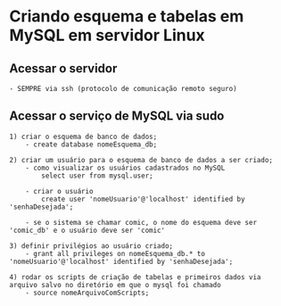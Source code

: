 # Criando esquema e tabelas em MySQL em servidor Linux

## Acessar o servidor
    - SEMPRE via ssh (protocolo de comunicação remoto seguro)

## Acessar o serviço de MySQL via sudo
    1) criar o esquema de banco de dados;
        - create database nomeEsquema_db;
        
    2) criar um usuário para o esquema de banco de dados a ser criado;
        - como visualizar os usuários cadastrados no MySQL
            select user from mysql.user;

        - criar o usuário
            create user 'nomeUsuario'@'localhost' identified by 'senhaDesejada';
        
        - se o sistema se chamar comic, o nome do esquema deve ser 'comic_db' e o usuário deve ser 'comic'

    3) definir privilégios ao usuário criado;
        - grant all privileges on nomeEsquema_db.* to 'nomeUsuario'@'localhost' identified by 'senhaDesejada'; 
        
    4) rodar os scripts de criação de tabelas e primeiros dados via arquivo salvo no diretório em que o mysql foi chamado
        - source nomeArquivoComScripts;